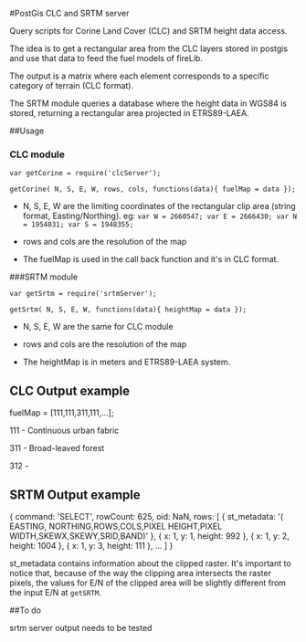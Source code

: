 #PostGis CLC and SRTM server 

Query scripts for Corine Land Cover (CLC) and SRTM height data access.

The idea is to get a rectangular area from the CLC layers stored in postgis and use that data to feed the fuel models of fireLib. 

The output is a matrix where each element corresponds to a specific category of terrain (CLC format).

The SRTM module queries a database where the height data in WGS84 is stored, returning a rectangular area projected in ETRS89-LAEA.


##Usage 

### CLC module

`var getCorine = require('clcServer');`

`getCorine( N, S, E, W, rows, cols, functions(data){ fuelMap = data });`

* N, S, E, W are the limiting coordinates of the rectangular clip area (string format, Easting/Northing). eg: `var W = 2660547; var E = 2666430; var N = 1954031; var S = 1948355;`

* rows and cols are the resolution of the map

* The fuelMap is used in the call back function and it's in CLC format. 

###SRTM module

`var getSrtm = require('srtmServer');`

`getSrtm( N, S, E, W, functions(data){ heightMap = data });`

* N, S, E, W are the same for CLC module

* rows and cols are the resolution of the map

* The heightMap is in meters and ETRS89-LAEA system. 


## CLC Output example

fuelMap = [111,111,311,111,...];

111 - Continuous urban fabric

311 - Broad-leaved forest

312 - 

## SRTM Output example

{ command: 'SELECT',
  rowCount: 625,
  oid: NaN,
  rows: 
   [ { st_metadata: '( EASTING, NORTHING,ROWS,COLS,PIXEL HEIGHT,PIXEL WIDTH,SKEWX,SKEWY,SRID,BAND)' },
     { x: 1, y: 1, height: 992 },
     { x: 1, y: 2, height: 1004 },
     { x: 1, y: 3, height: 111 },
     ...                          ] }

st_metadata contains information about the clipped raster. It's important to notice that, because of the way the clipping area intersects the raster pixels, the values for E/N of the clipped area will be slightly different from the input E/N at `getSRTM`.


##To do

srtm server output needs to be tested